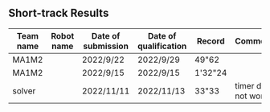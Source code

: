 ## Short-track Results

|  Team name  | Robot name | Date of submission | Date of qualification | Record  | Comment                   | Materials |
| ----        | ----       | ----               | ----                  | ----    | ----                      | ----      |
|  MA1M2      |            | 2022/9/22          | 2022/9/29             | 49"62   |                           | [log](https://drive.google.com/file/d/1ND187UJEyuHPXvkAeccb5l5k3_o8X8M0/view?usp=sharing) |
|  MA1M2      |            | 2022/9/15          | 2022/9/15             | 1'32"24 |                           | [log](https://drive.google.com/file/d/1gx8dzoMxX4m2zcPfByvhndkBGwVau4eH/view?usp=sharing) |
|  solver     |            | 2022/11/11          | 2022/11/13           | 33"33   | timer did not work        | [log](https://drive.google.com/drive/folders/1u718Z8ylj8XzvRlmuF_J3-JBo3wKx0RV?usp=sharing) [slides](https://docs.google.com/presentation/d/1k6fXFb39c9gT7BsLzR7ggIPgGMgA-3zk/edit?usp=sharing&ouid=117864653496139825824&rtpof=true&sd=true) [video](https://drive.google.com/file/d/1aGLYGzD60SvqHeXDLRjo951HGGg-UBzK/view?usp=sharing)|

